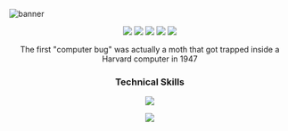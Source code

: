 ![banner](https://user-images.githubusercontent.com/74038190/215768208-3bf3dda8-eeea-40ee-a58b-f5ac529685bf.gif)

<p align="center">
  <a href="https://instagram.com/harshhhh.44" target="_blank" style="text-decoration: none;">
    <img src="https://skillicons.dev/icons?i=instagram" />
  </a><a href="https://discord.com/users/harshhhh.44" target="_blank" style="text-decoration: none;">
    <img src="https://skillicons.dev/icons?i=discord" />
  </a><a href="https://twitter.com/harshpreetsxngh" target="_blank" style="text-decoration: none;">
    <img src="https://skillicons.dev/icons?i=twitter" />
  </a><a href="https://linkedin.com/in/harshpreeetsingh" target="_blank" style="text-decoration: none;">
    <img src="https://skillicons.dev/icons?i=linkedin" />
  </a><a href="mailto:harshs7879@gmail.com" target="_blank" style="text-decoration: none;">
    <img src="https://skillicons.dev/icons?i=gmail" />
  </a>
</p>

<p align="center">
  The first "computer bug" was actually a moth that got trapped inside a Harvard computer in 1947
</p>

### <p align="center">Technical Skills</p>

<p align="center">
  <a href="https://harshpreeetsingh.netlify.app">
    <img src="https://skillicons.dev/icons?i=c,cpp,css,html,py,aws,azure" />
  </a>
</p>
<p align="center">
  <a href="https://harshpreeetsingh.netlify.app">
    <img src="https://skillicons.dev/icons?i=figma,flutter,ps,pr,xd,github,mysql" />
  </a>
</p>
